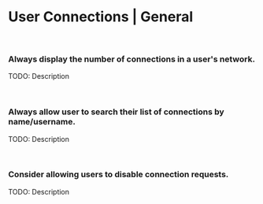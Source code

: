 # User Connections | General
<br>


### Always display the number of connections in a user's network.

TODO: Description

<br>


### Always allow user to search their list of connections by name/username.

TODO: Description

<br>


### Consider allowing users to disable connection requests.

TODO: Description

<br>


